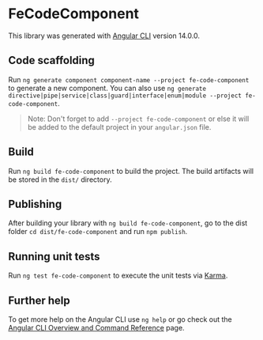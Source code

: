 # FeCodeComponent

This library was generated with [Angular CLI](https://github.com/angular/angular-cli) version 14.0.0.

## Code scaffolding

Run `ng generate component component-name --project fe-code-component` to generate a new component. You can also use `ng generate directive|pipe|service|class|guard|interface|enum|module --project fe-code-component`.
> Note: Don't forget to add `--project fe-code-component` or else it will be added to the default project in your `angular.json` file. 

## Build

Run `ng build fe-code-component` to build the project. The build artifacts will be stored in the `dist/` directory.

## Publishing

After building your library with `ng build fe-code-component`, go to the dist folder `cd dist/fe-code-component` and run `npm publish`.

## Running unit tests

Run `ng test fe-code-component` to execute the unit tests via [Karma](https://karma-runner.github.io).

## Further help

To get more help on the Angular CLI use `ng help` or go check out the [Angular CLI Overview and Command Reference](https://angular.io/cli) page.
